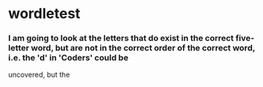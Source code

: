 # wordletest

### I am going to look at the letters that do exist in the correct five-letter word, but are not in the correct order of the correct word, i.e. the 'd' in 'Coders' could be
uncovered, but the 
